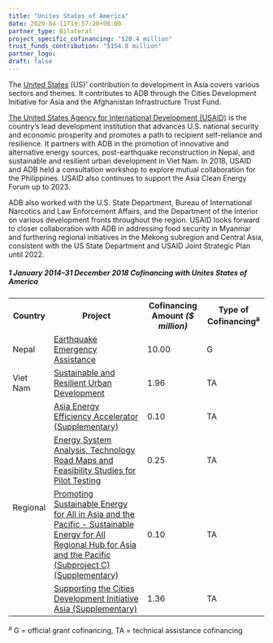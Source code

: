 ```yaml
---
title: "Unites States of America"
date: 2020-04-11T19:57:20+08:00
partner_type: Bilateral
project_specific_cofinancing: "$20.4 million"
trust_funds_contribution: "$154.8 million"
partner_logo:
draft: false
---
```


The <a href="https://www.adb.org/publications/united-states-fact-sheet" target="_blank">United States</a> (US)’ contribution to development in Asia covers various sectors and themes. It contributes to ADB through the Cities Development Initiative for Asia and the Afghanistan Infrastructure Trust Fund. 

<a href="https://www.usaid.gov/" target="_blank">The United States Agency for International Development (USAID)</a> is the country’s lead development institution that advances U.S. national security and economic prosperity and promotes a path to recipient self-reliance and resilience. It partners with ADB in the promotion of innovative and alternative energy sources, post-earthquake reconstruction in Nepal, and sustainable and resilient urban development in Viet Nam. In 2018, USAID and ADB held a consultation workshop to explore mutual collaboration for the Philippines. USAID also continues to support the Asia Clean Energy Forum up to 2023.

ADB also worked with the U.S. State Department, Bureau of International Narcotics and Law Enforcement Affairs, and the Department of the Interior on various development fronts throughout the region.  USAID looks forward to closer collaboration with ADB in addressing food security in Myanmar and furthering regional initiatives in the Mekong subregion and Central Asia, consistent with the US State Department and USAID Joint Strategic Plan until 2022. 

##### _1 January 2014–31 December 2018_ Cofinancing with Unites States of America

<table class="table">
<tr>
    <th>Country</th>
    <th>Project</th>
    <th>Cofinancing Amount <em>($ million)</em></th>
    <th>Type of Cofinancing<sup>a</sup></th>
</tr>
<tr>
<td>Nepal</td>
<td><a
href="https://www.adb.org/projects/49215-001/main" target="_blank">Earthquake
Emergency Assistance</a></td>
<td>10.00 </td>
<td>G</td>


</tr>
<tr>
<td>Viet Nam</td>
<td><a
href="https://www.adb.org/projects/49153-001/main" target="_blank">Sustainable
and Resilient Urban Development</a></td>
<td>1.96 </td>
<td>TA</td>


</tr>
<tr>
<td rowspan="4">Regional</td>
<td><a
href="https://www.adb.org/projects/46241-001/main" target="_blank">Asia
Energy Efficiency Accelerator (Supplementary)</a></td>
<td>0.10 </td>
<td>TA</td>


</tr>
<tr>
<td><a
href="https://www.adb.org/projects/52041-002/main" target="_blank">Energy
System Analysis, Technology Road Maps and Feasibility Studies for Pilot
Testing</a></td>
<td>0.25 </td>
<td>TA</td>

</tr>
<tr>
<td><a
href="https://www.adb.org/projects/48435-004/main" target="_blank">Promoting
Sustainable Energy for All in Asia and the Pacific - Sustainable Energy for
All Regional Hub for Asia and the Pacific (Subproject C) (Supplementary)</a></td>
<td>0.10 </td>
<td>TA</td>


</tr>
<tr>
<td><a
href="https://www.adb.org/projects/47285-001/main" target="_blank">Supporting
the Cities Development Initiative Asia (Supplementary)</a></td>
<td>1.36 </td>
<td>TA</td>


</tr>
</table>

<p class="dr-footnote"><sup>a</sup> G = official grant cofinancing, TA = technical assistance cofinancing</p>